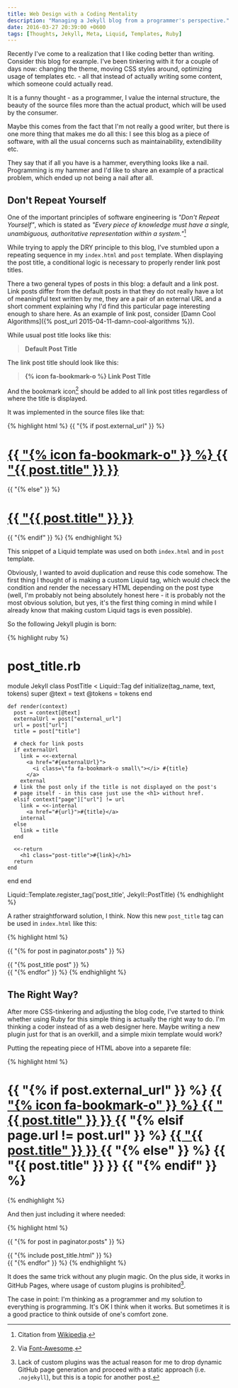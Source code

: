 ```yaml
---
title: Web Design with a Coding Mentality
description: "Managing a Jekyll blog from a programmer's perspective."
date: 2016-03-27 20:39:00 +0600
tags: [Thoughts, Jekyll, Meta, Liquid, Templates, Ruby]
---
```

Recently I've come to a realization that I like coding better than writing. Consider this blog for
example. I've been tinkering with it for a couple of days now: changing the theme, moving CSS styles
around, optimizing usage of templates etc. - all that instead of actually writing some content,
which someone could actually read.

It is a funny thought - as a programmer, I value the internal structure, the beauty of the source
files more than the actual product, which will be used by the consumer.

Maybe this comes from the fact that I'm not really a good writer, but there is one more thing that
makes me do all this: I see this blog as a piece of software, with all the usual concerns such as
maintainability, extendibility etc.

They say that if all you have is a hammer, everything looks like a nail. Programming is my hammer
and I'd like to share an example of a practical problem, which ended up not being a nail after all.
<!--more-->

## Don't Repeat Yourself

One of the important principles of software engineering is *"Don't Repeat Yourself"*, which
is stated as *"Every piece of knowledge must have a single, unambiguous, authoritative
representation within a system."*[^1]

[^1]: Citation from [Wikipedia](https://en.wikipedia.org/wiki/Don%27t_repeat_yourself).

While trying to apply the DRY principle to this blog, I've stumbled upon a repeating sequence in
my `index.html` and `post` template. When displaying the post title, a conditional logic is
necessary to properly render link post titles.

<span class="note">
There a two general types of posts in this blog: a default and a link post. Link posts differ from
the default posts in that they do not really have a lot of meaningful text written by me, they are
a pair of an external URL and a short comment explaining why I'd find this particular page
interesting enough to share here. As an example of link post, consider
[Damn Cool Algorithms]({% post_url 2015-04-11-damn-cool-algorithms %}).
</span>

While usual post title looks like this:

>**Default Post Title**

The link post title should look like this:

>**{% icon fa-bookmark-o %} Link Post Title**

And the bookmark icon[^2] should be added to all link post titles regardless of where the title is
displayed.

[^2]: Via [Font-Awesome](http://fontawesome.io).

It was implemented in the source files like that:

{% highlight html %}
{{ "{% if post.external_url" }} %}
  <h1 class="post-title">
    <a href="{{ "{{ post.external_url" }} }}">
      {{ "{% icon fa-bookmark-o" }} %} {{ "{{ post.title" }} }}
    </a>
   </h1>
{{ "{% else" }} %}
  <h1 class="post-title">
    <a href="{{ "{{ post.url" }} }}">
      {{ "{{ post.title" }} }}
    </a>
  </h1>
{{ "{% endif" }} %}
{% endhighlight %}

This snippet of a Liquid template was used on both `index.html` and in `post` template.

Obviously, I wanted to avoid duplication and reuse this code somehow. The first thing I thought of is
making a custom Liquid tag, which would check the condition and render the necessary HTML depending
on the post type (well, I'm probably not being absolutely honest here - it is probably not the most
obvious solution, but yes, it's the first thing coming in mind while I already know that making
custom Liquid tags is even possible).

So the following Jekyll plugin is born:

{% highlight ruby %}
# post_title.rb
module Jekyll
  class PostTitle < Liquid::Tag
    def initialize(tag_name, text, tokens)
      super
      @text = text
      @tokens = tokens
    end

    def render(context)
      post = context[@text]
      externalUrl = post["external_url"]
      url = post["url"]
      title = post["title"]

      # check for link posts
      if externalUrl
        link = <<-external
          <a href="#{externalUrl}">
            <i class=\"fa fa-bookmark-o small\"></i> #{title}
          </a>
        external
      # link the post only if the title is not displayed on the post's
      # page itself - in this case just use the <h1> without href.
      elsif context["page"]["url"] != url
        link = <<-internal
          <a href="#{url}">#{title}</a>
        internal
      else
        link = title
      end

      <<-return
        <h1 class="post-title">#{link}</h1>
      return
    end
  end
end

Liquid::Template.register_tag('post_title', Jekyll::PostTitle)
{% endhighlight %}

A rather straightforward solution, I think. Now this new `post_title` tag can be used in
`index.html` like this:

{% highlight html %}
<!-- index.html -->
{{ "{% for post in paginator.posts" }} %}
  <div class="post">
    {{ "{% post_title post" }} %}
  </div>
{{ "{% endfor" }} %}
{% endhighlight %}

## The Right Way?

After more CSS-tinkering and adjusting the blog code, I've started to think whether using Ruby for
this simple thing is actually the right way to do. I'm thinking a coder instead of as a web designer
here. Maybe writing a new plugin just for that is an overkill, and a simple mixin template would
work?

Putting the repeating piece of HTML above into a separete file:

{% highlight html %}
<!-- post_title.html -->
<h1 class="post-title">
{{ "{% if post.external_url" }} %}
  <a href="{{ "{{ post.external_url" }} }}">
    {{ "{% icon fa-bookmark-o" }} %} {{ "{{ post.title" }} }}
  </a>
{{ "{% elsif page.url != post.url" }} %}
  <a href="{{ "{{ post.url" }} }}">
    {{ "{{ post.title" }} }}
  </a>
{{ "{% else" }} %}
  {{ "{{ post.title" }} }}
{{ "{% endif" }} %}
</h1>
{% endhighlight %}

And then just including it where needed:

{% highlight html %}
<!-- index.html -->
{{ "{% for post in paginator.posts" }} %}
  <div class="post">
    {{ "{% include post_title.html" }} %}
  </div>
{{ "{% endfor" }} %}
{% endhighlight %}

It does the same trick without any plugin magic. On the plus side, it works in GitHub Pages, where
usage of custom plugins is prohibited[^3].

[^3]: Lack of custom plugins was the actual reason for me to drop dynamic GitHub page generation and
      proceed with a static approach (i.e. `.nojekyll`), but this is a topic for another post.

The case in point: I'm thinking as a programmer and my solution to everything is programming.
It's OK I think when it works. But sometimes it is a good practice to think outside of one's
comfort zone.

